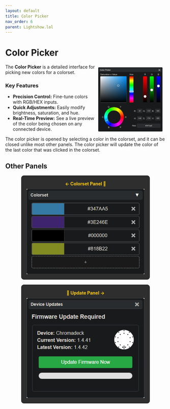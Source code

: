 ```yaml
---
layout: default
title: Color Picker
nav_order: 6
parent: Lightshow.lol
---
```

<style>
  .panel-grid {
    display: grid;
    grid-template-columns: repeat(auto-fit, minmax(200px, 1fr));
    gap: 16px;
    margin: 0 auto;
    max-width: 80%;
    margin-top: 10px;
  }

  .panel-link {
    background-color: #2e2e2e;
    border-radius: 8px;
    text-decoration: none;
    color: #ffffff;
    padding: 16px;
    display: flex;
    flex-direction: column;
    align-items: center;
    transition: transform 0.2s;
    border: 1px solid #080808;
  }

  .panel-link:hover {
    transform: scale(1.02);
  }

  .panel-title {
    margin-bottom: 8px;
    font-weight: bold;
    color: #ffcc00;
  }

  .panel-img {
    max-width: 100%;
  }
</style>
# Color Picker

<img style="float:right;max-width:40%;margin:10px;" src="assets/images/lightshow-lol-color-picker.png">

The **Color Picker** is a detailed interface for picking new colors for a colorset.

### Key Features

- **Precision Control:** Fine-tune colors with RGB/HEX inputs.
- **Quick Adjustments:** Easily modify brightness, saturation, and hue.
- **Real-Time Preview:** See a live preview of the color being chosen on any connected device.


The color picker is opened by selecting a color in the colorset, and it can be closed unlike most other panels. The color picker will update the color of the last color that was clicked in the colorset.

## Other Panels

<div class="panel-grid">
  <a href="lightshow_lol_colorset.html" class="panel-link">
    <span class="panel-title">← Colorset Panel 🔗</span>
    <img src="assets/images/lightshow-lol-colorset.png" class="panel-img">
  </a>
  <a href="lightshow_lol_update_panel.html" class="panel-link">
    <span class="panel-title">🔗 Update Panel →</span>
    <img src="assets/images/lightshow-lol-device-update.png" class="panel-img">
  </a>
</div>